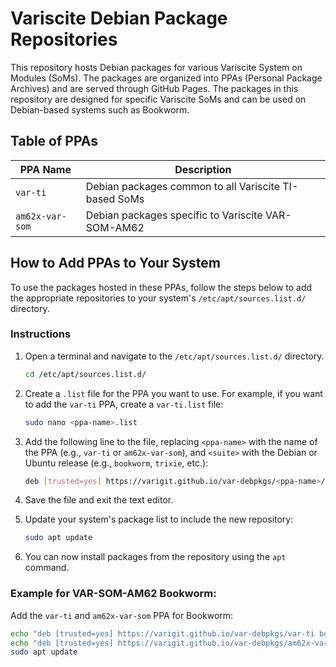 # Variscite Debian Package Repositories

This repository hosts Debian packages for various Variscite System on Modules (SoMs). The packages are organized into PPAs (Personal Package Archives) and are served through GitHub Pages. The packages in this repository are designed for specific Variscite SoMs and can be used on Debian-based systems such as Bookworm.

## Table of PPAs

| PPA Name         | Description                                           |
| ---------------- | ----------------------------------------------------- |
| `var-ti`         | Debian packages common to all Variscite TI-based SoMs |
| `am62x-var-som`  | Debian packages specific to Variscite VAR-SOM-AM62    |

## How to Add PPAs to Your System

To use the packages hosted in these PPAs, follow the steps below to add the appropriate repositories to your system's `/etc/apt/sources.list.d/` directory.

### Instructions

1. Open a terminal and navigate to the `/etc/apt/sources.list.d/` directory.

    ```bash
    cd /etc/apt/sources.list.d/
    ```

2. Create a `.list` file for the PPA you want to use. For example, if you want to add the `var-ti` PPA, create a `var-ti.list` file:

    ```bash
    sudo nano <ppa-name>.list
    ```

3. Add the following line to the file, replacing `<ppa-name>` with the name of the PPA (e.g., `var-ti` or `am62x-var-som`), and `<suite>` with the Debian or Ubuntu release (e.g., `bookworm`, `trixie`, etc.):

    ```bash
    deb [trusted=yes] https://varigit.github.io/var-debpkgs/<ppa-name>/dists/<suite> main
    ```

4. Save the file and exit the text editor.

5. Update your system's package list to include the new repository:

    ```bash
    sudo apt update
    ```

6. You can now install packages from the repository using the `apt` command.

### Example for VAR-SOM-AM62 Bookworm:

Add the `var-ti` and `am62x-var-som` PPA for Bookworm:

```bash
echo "deb [trusted=yes] https://varigit.github.io/var-debpkgs/var-ti bookworm main" | sudo tee /etc/apt/sources.list.d/var-ti.list
echo "deb [trusted=yes] https://varigit.github.io/var-debpkgs/am62x-var-som bookworm main" | sudo tee /etc/apt/sources.list.d/am62x-var-som.list
sudo apt update
```
